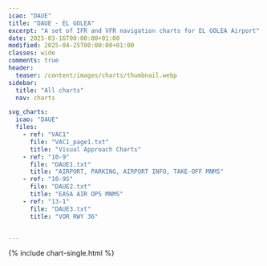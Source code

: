 ```yaml
---
icao: "DAUE"
title: "DAUE - EL GOLEA"
excerpt: "A set of IFR and VFR navigation charts for EL GOLEA Airport"
date: 2025-03-16T00:00:00+01:00
modified: 2025-04-25T00:00:00+01:00
classes: wide
comments: true
header:
  teaser: /content/images/charts/thumbnail.webp
sidebar:
  title: "All charts"
  nav: charts

svg_charts:
  icao: "DAUE"
  files:
    - ref: "VAC1"
      file: "VAC1_page1.txt"
      title: "Visual Approach Charts"
    - ref: "10-9"
      file: "DAUE1.txt"
      title: "AIRPORT, PARKING, AIRPORT INFO, TAKE-OFF MNMS"
    - ref: "10-9S"
      file: "DAUE2.txt"
      title: "EASA AIR OPS MNMS"
    - ref: "13-1"
      file: "DAUE3.txt"
      title: "VOR RWY 36"


---
```


{% include chart-single.html %}